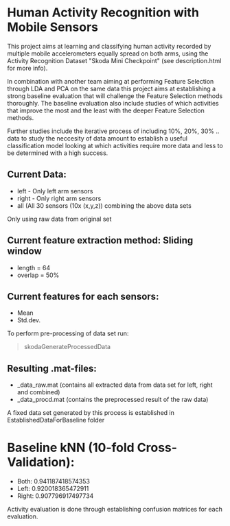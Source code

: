 Human Activity Recognition with Mobile Sensors
==============================================

This project aims at learning and classifying human activity recorded by multiple mobile accelerometers equally spread on both arms, using the Activity Recognition Dataset "Skoda Mini Checkpoint" (see description.html for more info).

In combination with another team aiming at performing Feature Selection through LDA and PCA on the same data this project aims at establishing a strong baseline evaluation that will challenge the Feature Selection methods thoroughly. The baseline evaluation also include studies of which activities that improve the most and the least with the deeper Feature Selection methods.

Further studies include the iterative process of including 10%, 20%, 30% .. data to study the neccesity of data amount to establish a useful classification model looking at which activities require more data and less to be determined with a high success.

Current Data: 
-------------
- left - Only left arm sensors
- right - Only right arm sensors
- all (All 30 sensors (10x (x,y,z)) combining the above data sets

Only using raw data from original set

Current feature extraction method: Sliding window
-------------------------------------------------
- length = 64
- overlap = 50%

Current features for each sensors: 
----------------------------------
- Mean 
- Std.dev.

To perform pre-processing of data set run:
> skodaGenerateProcessedData

Resulting .mat-files:
---------------------
- _data_raw.mat (contains all extracted data from data set for left, right and combined)
- _data_procd.mat (contains the preprocessed result of the raw data)

A fixed data set generated by this process is established in EstablishedDataForBaseline folder

Baseline kNN (10-fold Cross-Validation):
========================================
- Both:     0.941187418574353
- Left:     0.920018365472911
- Right:    0.907796917497734

Activity evaluation is done through establishing confusion matrices for each evaluation.
